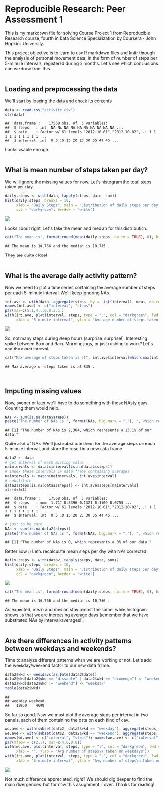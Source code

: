 # Reproducible Research: Peer Assessment 1
This is my markdown file for solving Course Project 1 from Reproducible Research course, fourth in Data Science Specialization by Coursera - John Hopkins University.

This project objective is to learn to use R markdown files and knitr through the analysis of personal movement data, in the form of number of steps per 5-minute intervals, registered during 2 months. Let's see which conclusions can we draw from this.
<br><br>

## Loading and preprocessing the data

We'll start by loading the data and check its contents


```r
data <- read.csv("activity.csv")
str(data)
```

```
## 'data.frame':	17568 obs. of  3 variables:
##  $ steps   : int  NA NA NA NA NA NA NA NA NA NA ...
##  $ date    : Factor w/ 61 levels "2012-10-01","2012-10-02",..: 1 1 1 1 1 1 1 1 1 1 ...
##  $ interval: int  0 5 10 15 20 25 30 35 40 45 ...
```

Looks usable enough.
<br><br>

## What is mean number of steps taken per day?

We will ignore the missing values for now. Let's histogram the total steps taken per day.


```r
daily.steps <- with(data, tapply(steps, date, sum))
hist(daily.steps, breaks = 10,
     xlab = "Daily Steps", main = "Distribution of daily steps per day",
     col = "darkgreen", border = "white")
```

![](PA1_template_files/figure-html/unnamed-chunk-2-1.png)<!-- -->

Looks about right. Let's take the mean and median for this distribution.


```r
cat("The mean is", format(round(mean(daily.steps, na.rm = TRUE), 0), big.mark = ","), "and the median is", format(round(median(daily.steps, na.rm = TRUE), 0), big.mark = ","), ".")
```

```
## The mean is 10,766 and the median is 10,765 .
```

They are quite close!
<br><br>

## What is the average daily activity pattern?

Now we need to plot a time series containing the average number of steps per each 5-minute interval. We'll keep ignoring NAs.


```r
int.ave <- with(data, aggregate(steps, by = list(interval), mean, na.rm = TRUE))
names(int.ave) <- c("interval", "steps")
par(mar=c(5.1,4.1,0.8,2.1))
with(int.ave, plot(interval, steps, type = "l", col = "darkgreen", lwd = 2, bty = "n",
     xlab = "5-minute interval", ylab = "Average number of steps taken"))
```

![](PA1_template_files/figure-html/unnamed-chunk-4-1.png)<!-- -->

So, not many steps during sleep hours (surprise, surprise!). Interesting spike between 8am and 9am. Morning jogs, or just rushing to work? Let's see the exact interval.


```r
cat("Max average of steps taken is at", int.ave$interval[which.max(int.ave$steps)], ".")
```

```
## Max average of steps taken is at 835 .
```
<br>

## Imputing missing values

Now, sooner or later we'll have to do something with those NAsty guys. Counting them would help.


```r
NAs <- sum(is.na(data$steps))
paste("The number of NAs is ", format(NAs, big.mark = ","), ", which represents a ", round(NAs/dim(data)[1]*100,1), "% of our data.", sep = "")
```

```
## [1] "The number of NAs is 2,304, which represents a 13.1% of our data."
```

Quite a lot of NAs! We'll just substitute them for the average steps on each 5-minute interval, and store the result in a new data frame.


```r
data2 <- data
# get interval of each missing value
naintervals <- data2$interval[is.na(data2$steps)]
# index these intervals in data frame containing averages
naintervals <- match(naintervals, int.ave$interval)
# substitute
data2$steps[is.na(data2$steps)] <- int.ave$steps[naintervals]
str(data2)
```

```
## 'data.frame':	17568 obs. of  3 variables:
##  $ steps   : num  1.717 0.3396 0.1321 0.1509 0.0755 ...
##  $ date    : Factor w/ 61 levels "2012-10-01","2012-10-02",..: 1 1 1 1 1 1 1 1 1 1 ...
##  $ interval: int  0 5 10 15 20 25 30 35 40 45 ...
```

```r
# just to be sure...
NAs <- sum(is.na(data2$steps))
paste("The number of NAs is ", format(NAs, big.mark = ","), ", which represents a ", round(NAs/dim(data)[1]*100,1), "% of our data.", sep = "")
```

```
## [1] "The number of NAs is 0, which represents a 0% of our data."
```

Better now :) Let's recalculate mean steps per day with NAs corrected.


```r
daily.steps <- with(data2, tapply(steps, date, sum))
hist(daily.steps, breaks = 10,
     xlab = "Daily Steps", main = "Distribution of daily steps per day",
     col = "darkgreen", border = "white")
```

![](PA1_template_files/figure-html/unnamed-chunk-8-1.png)<!-- -->

```r
cat("The mean is", format(round(mean(daily.steps, na.rm = TRUE), 0), big.mark = ","), "and the median is", format(round(median(daily.steps, na.rm = TRUE), 0), big.mark = ","), ".")
```

```
## The mean is 10,766 and the median is 10,766 .
```

As expected, mean and median stay almost the same, while histogram shows us that we are increasing average days (remember that we have substituted NAs by interval-averages!).
<br><br>

## Are there differences in activity patterns between weekdays and weekends?

Time to analyze different patterns when we are working or not. Let's add the weekday/weekend factor to our new data frame.


```r
data2$wkd <- weekdays(as.Date(data2$date))
data2$wkd[data2$wkd == "dissabte" | data2$wkd == "diumenge"] <- "weekend"
data2$wkd[data2$wkd != "weekend"] <- "weekday"
table(data2$wkd)
```

```
## 
## weekday weekend 
##   12960    4608
```

So far so good. Now we must plot the average steps per interval in two panels, each of them containing the data on each kind of day.


```r
wd.ave <- with(subset(data2, data2$wkd == "weekday"), aggregate(steps, by = list(interval), mean, na.rm = TRUE))
we.ave <- with(subset(data2, data2$wkd == "weekend"), aggregate(steps, by = list(interval), mean, na.rm = TRUE))
names(wd.ave) <- c("interval", "steps"); names(we.ave) <- c("interval", "steps")
par(mfrow = c(2,1), mar=c(4,6,0,0))
with(wd.ave, plot(interval, steps, type = "l", col = "darkgreen", lwd = 2, bty = "n",
     xlab = "", ylab = "Avg number of steps\n taken on weekdays"))
with(int.ave, plot(interval, steps, type = "l", col = "darkgreen", lwd = 2, bty = "n",
     xlab = "5-minute interval", ylab = "Avg number of steps\n taken on weekends"))
```

![](PA1_template_files/figure-html/unnamed-chunk-10-1.png)<!-- -->

Not much difference appreciated, right? We should dig deeper to find the main divergences, but for now this assignment it over. Thanks for reading!
